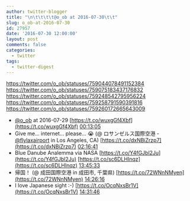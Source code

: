 ```yaml
---
author: twitter-blogger
title: "\n\t\t\t\t@o_ob at 2016-07-30\t\t"
slug: o_ob-at-2016-07-30
id: 27957
date: '2016-07-30 12:00:00'
layout: post
comments: false
categories:
  - twitter
tags:
  - twitter-digest
---
```


https://twitter.com/o_ob/statuses/759044078491152384 https://twitter.com/o_ob/statuses/759075183437176832 https://twitter.com/o_ob/statuses/759248542795956224 https://twitter.com/o_ob/statuses/759258791590391816 https://twitter.com/o_ob/statuses/759260172665643009  

*   [@o_ob](https://twitter.com/o_ob) at 2016-07-29 [https://t.co/wuxgGf4Xbf](https://t.co/wuxgGf4Xbf) [00:13:05](https://twitter.com/o_ob/statuses/759044078491152384)
*   Give me... internet... please... 😭 (@ ロサンゼルス国際空港 - [@flylaxairport](https://twitter.com/flylaxairport) in Los Angeles, CA) [https://t.co/dxNBiZrzp7](https://t.co/dxNBiZrzp7) [02:16:41](https://twitter.com/o_ob/statuses/759075183437176832)
*   Blue Danube Analemma via NASA [https://t.co/Y4fGJbl2Ju](https://t.co/Y4fGJbl2Ju) [https://t.co/sc6DLHInqz](https://t.co/sc6DLHInqz) [13:45:33](https://twitter.com/o_ob/statuses/759248542795956224)
*   帰国！ (@ 成田国際空港 in 成田市, 千葉県) [https://t.co/72WNnNMyen](https://t.co/72WNnNMyen) [14:26:16](https://twitter.com/o_ob/statuses/759258791590391816)
*   I love Japanese sight :-) [https://t.co/OcqNxsBr1V](https://t.co/OcqNxsBr1V) [14:31:46](https://twitter.com/o_ob/statuses/759260172665643009)